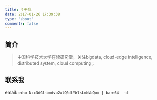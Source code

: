 ```yaml
---
title: 关于我
date: 2017-01-26 17:39:38
type: "about"
comments: false
---
```


## 简介
>中国科学技术大学在读研究僧，关注bigdata, cloud-edge intelligence, distributed system, cloud computing；

## 联系我
email: `echo Nzc3dGlhbmdvb2xlQGdtYWlsLmNvbQo= | base64  -d`
